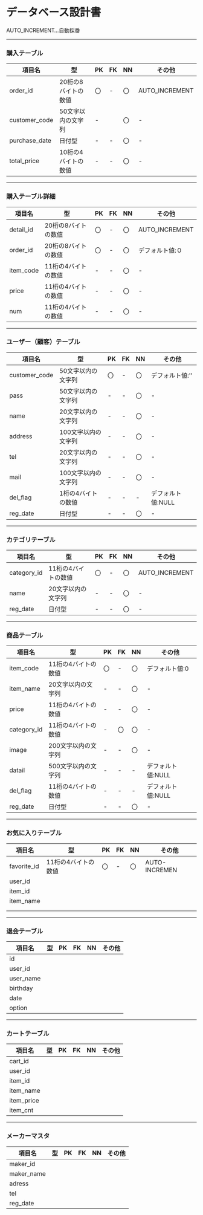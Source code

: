 # データベース設計書 #
AUTO_INCREMENT…自動採番
******
### 購入テーブル ###
|    項目名    |        型          | PK | FK | NN |    その他    |
|--------------|--------------------|----|----|----|--------------|
|order_id      |20桁の8バイトの数値 |〇  |-   |〇  |AUTO_INCREMENT|
|customer_code |50文字以内の文字列  |-   |    |〇  |-             |
|purchase_date |日付型              |-   |-   |〇  |-             |
|total_price   |10桁の4バイトの数値 |-   |-   |〇  |-             |
*****
### 購入テーブル詳細 ###
|    項目名    |        型          | PK | FK | NN |    その他    |
|--------------|--------------------|----|----|----|--------------|
|detail_id     |20桁の8バイトの数値 |〇  |-    |〇  |AUTO_INCREMENT|
|order_id      |20桁の8バイトの数値 |〇  |-    |〇  |デフォルト値:０|
|item_code     |11桁の4バイトの数値 |-   |-    |〇  |-             |
|price         |11桁の4バイトの数値 |-   |-    |〇  |-             |
|num           |11桁の4バイトの数値 |-   |-    |〇  |-             |
*****
### ユーザー（顧客）テーブル ###
|    項目名    |        型          | PK | FK | NN |    その他    |
|--------------|--------------------|----|----|----|--------------|
|customer_code |50文字以内の文字列   |〇  |-   |〇  |デフォルト値:''|
|pass          |50文字以内の文字列   |-   |-   |〇  |-             |
|name          |20文字以内の文字列   |-   |-   |〇  |-             |
|address       |100文字以内の文字列  |-   |-   |〇  |-             |
|tel           |20文字以内の文字列   |-   |-   |〇  |-             |
|mail          |100文字以内の文字列  |-   |-   |〇  |-             |
|del_flag      |1桁の4バイトの数値   |-   |-   |-   |デフォルト値:NULL|
|reg_date      |日付型               |-   |-   |〇  |-             |
*****
### カテゴリテーブル ###
|    項目名    |        型          | PK | FK | NN |    その他    |
|--------------|--------------------|----|----|----|--------------|
|category_id   |11桁の4バイトの数値  |〇  |-   |〇  |AUTO_INCREMENT|
|name          |20文字以内の文字列   |-   |-   |〇  |-             |
|reg_date      |日付型               |-   |-   |〇  |-             |
*****
### 商品テーブル ###
|    項目名    |        型          | PK | FK | NN |    その他    |
|--------------|--------------------|----|----|----|--------------|
|item_code     |11桁の4バイトの数値  |〇  |-   |〇  |デフォルト値:0|
|item_name     |20文字以内の文字列   |-   |-   |〇  |-             |
|price         |11桁の4バイトの数値  |-   |-   |〇  |-             |
|category_id   |11桁の4バイトの数値  |-   |〇  |〇  |-             |
|image         |200文字以内の文字列  |-   |-   |〇  |-             |
|datail        |500文字以内の文字列  |-   |-   |-   |デフォルト値:NULL|
|del_flag      |11桁の4バイトの数値  |-   |-   |-   |デフォルト値:NULL|
|reg_date      |日付型              |-   |-   |〇   |-             |
*****
### お気に入りテーブル ###
|    項目名    |        型          | PK | FK | NN |    その他    |
|--------------|--------------------|----|----|----|--------------|
|favorite_id   |11桁の4バイトの数値 |〇   |-   |〇  |AUTO-INCREMEN|
|user_id       ||||||
|item_id       ||||||
|item_name     ||||||
|||||||
|||||||
*****
### 退会テーブル ###
|    項目名    |        型          | PK | FK | NN |    その他    |
|--------------|--------------------|----|----|----|--------------|
|id||||||
|user_id||||||
|user_name||||||
|birthday||||||
|date||||||
|option||||||

*****
### カートテーブル ###
|    項目名    |        型          | PK | FK | NN |    その他    |
|--------------|--------------------|----|----|----|--------------|
|cart_id||||||
|user_id||||||
|item_id||||||
|item_name||||||
|item_price||||||
|item_cnt||||||
*****
### メーカーマスタ ###
|    項目名    |        型          | PK | FK | NN |    その他    |
|--------------|--------------------|----|----|----|--------------|
|maker_id||||||
|maker_name||||||
|adress||||||
|tel||||||
|reg_date||||||

